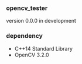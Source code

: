 ### opencv_tester

version 0.0.0 in development


### dependency

- C++14 Standard Library
- OpenCV 3.2.0


